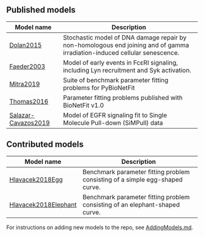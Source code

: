 ## Published models
Model name| Description
--------- | ---------
[Dolan2015](Published/Dolan2015)  | Stochastic model of DNA damage repair by non-homologous end joining and of gamma irradiation-induced cellular senescence.
[Faeder2003](Published/Faeder2003)  | Model of early events in FcεRI signaling, including Lyn recruitment and Syk activation. 
[Mitra2019](Published/Mitra2019) | Suite of benchmark parameter fitting problems for PyBioNetFit
[Thomas2016](Published/Thomas2016) | Parameter fitting problems published with BioNetFit v1.0
[Salazar-Cavazos2019](Published/Salazar-Cavazos2019) | Model of EGFR signaling fit to Single Molecule Pull-down (SiMPull) data

## Contributed models
Model name| Description
--------- | ---------
[Hlavacek2018Egg](Contributed/Hlavacek2018Egg) | Benchmark parameter fitting problem consisting of a simple egg-shaped curve.
[Hlavacek2018Elephant](Contributed/Hlavacek2018Elephant)  | Benchmark parameter fitting problem consisting of an elephant-shaped curve.


For instructions on adding new models to the repo, see [AddingModels.md](AddingModels.md).
